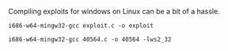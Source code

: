 Compiling exploits for windows on Linux can be a bit of a hassle.







`i686-w64-mingw32-gcc exploit.c -o exploit`

`i686-w64-mingw32-gcc 40564.c -o 40564 -lws2_32`

